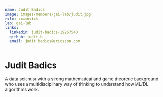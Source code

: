 ```yaml
---
name: Judit Badics
image: images/members/gai-lab/judit.jpg
role: scientist
lab: gai-lab
links:
  linkedin: judit-badics-19267540
  github: judit-b
  email: judit.badics@ericsson.com
---
```


# Judit Badics

A data scientist with a strong mathematical and game theoretic background who uses a multidisciplinary way of thinking to understand how ML/DL algorithms work.
